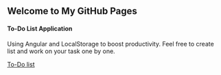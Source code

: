 ## Welcome to My GitHub Pages

#### To-Do List Application
 Using Angular and LocalStorage to boost productivity.
 Feel free to create list and work on your task one by one.

[To-Do list](https://manasa01.github.io/listApp/toDoList)

